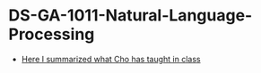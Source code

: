 # DS-GA-1011-Natural-Language-Processing

- [Here I summarized what Cho has taught in class](https://drive.google.com/file/d/1JetjntkJ5QNBp-oJK-p88kaioIfRl9uU/view?usp=sharing)
